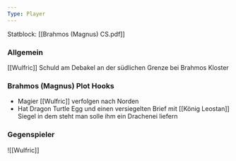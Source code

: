```yaml
---
Type: Player
---
```

Statblock: [[Brahmos (Magnus) CS.pdf]]
### Allgemein 
[[Wulfric]] Schuld am Debakel an der südlichen Grenze bei Brahmos Kloster
### Brahmos (Magnus) Plot Hooks
- Magier [[Wulfric]] verfolgen nach Norden
- Hat Dragon Turtle Egg und einen versiegelten Brief mit [[König Leostan]] Siegel in dem steht man solle ihm ein Drachenei liefern
### Gegenspieler
![[Wulfric]]
